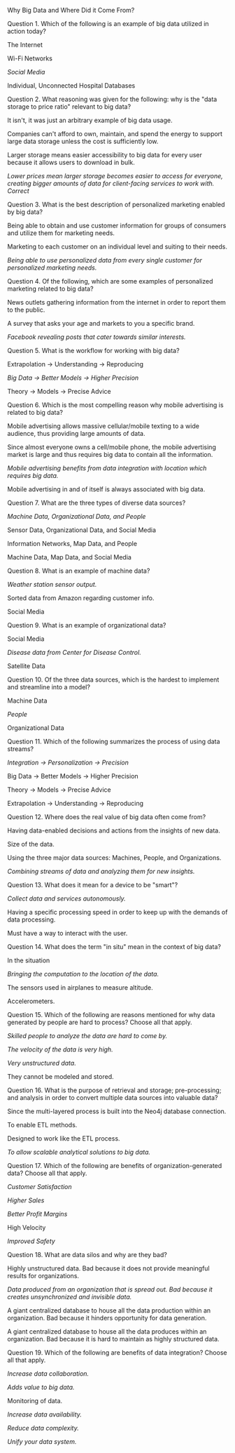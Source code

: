 Why Big Data and Where Did it Come From?


Question 1. Which of the following is an example of big data utilized in action today?

The Internet

Wi-Fi Networks

*Social Media*

Individual, Unconnected Hospital Databases


Question 2. What reasoning was given for the following: why is the "data storage to price ratio" relevant to big data?

It isn't, it was just an arbitrary example of big data usage.

Companies can't afford to own, maintain, and spend the energy to support large data storage unless the cost is sufficiently low.

Larger storage means easier accessibility to big data for every user because it allows users to download in bulk.

*Lower prices mean larger storage becomes easier to access for everyone, creating bigger amounts of data for client-facing services to work with.
Correct*


Question 3. What is the best description of personalized marketing enabled by big data?

Being able to obtain and use customer information for groups of consumers and utilize them for marketing needs.

Marketing to each customer on an individual level and suiting to their needs.

*Being able to use personalized data from every single customer for personalized marketing needs.*


Question 4. Of the following, which are some examples of personalized marketing related to big data?

News outlets gathering information from the internet in order to report them to the public.

A survey that asks your age and markets to you a specific brand.

*Facebook revealing posts that cater towards similar interests.*


Question 5. What is the workflow for working with big data?

Extrapolation -> Understanding -> Reproducing

*Big Data -> Better Models -> Higher Precision*

Theory -> Models -> Precise Advice


Question 6. Which is the most compelling reason why mobile advertising is related to big data?

Mobile advertising allows massive cellular/mobile texting to a wide audience, thus providing large amounts of data.

Since almost everyone owns a cell/mobile phone, the mobile advertising market is large and thus requires big data to contain all the information.

*Mobile advertising benefits from data integration with location which requires big data.*

Mobile advertising in and of itself is always associated with big data.


Question 7. What are the three types of diverse data sources?

*Machine Data, Organizational Data, and People*

Sensor Data, Organizational Data, and Social Media

Information Networks, Map Data, and People

Machine Data, Map Data, and Social Media


Question 8. What is an example of machine data?

*Weather station sensor output.*

Sorted data from Amazon regarding customer info.

Social Media


Question 9. What is an example of organizational data?

Social Media

*Disease data from Center for Disease Control.*

Satellite Data


Question 10. Of the three data sources, which is the hardest to implement and streamline into a model?

Machine Data

*People*

Organizational Data


Question 11. Which of the following summarizes the process of using data streams?

*Integration -> Personalization -> Precision*

Big Data -> Better Models -> Higher Precision

Theory -> Models -> Precise Advice

Extrapolation -> Understanding -> Reproducing


Question 12. Where does the real value of big data often come from?

Having data-enabled decisions and actions from the insights of new data.

Size of the data.

Using the three major data sources: Machines, People, and Organizations.

*Combining streams of data and analyzing them for new insights.*


Question 13. What does it mean for a device to be "smart"?

*Collect data and services autonomously.*

Having a specific processing speed in order to keep up with the demands of data processing.

Must have a way to interact with the user.


Question 14. What does the term "in situ" mean in the context of big data?

In the situation

*Bringing the computation to the location of the data.*

The sensors used in airplanes to measure altitude.

Accelerometers.


Question 15. Which of the following are reasons mentioned for why data generated by people are hard to process? Choose all that apply.

*Skilled people to analyze the data are hard to come by.*

*The velocity of the data is very high.*

*Very unstructured data.*

They cannot be modeled and stored.


Question 16. What is the purpose of retrieval and storage; pre-processing; and analysis in order to convert multiple data sources into valuable data?

Since the multi-layered process is built into the Neo4j database connection.

To enable ETL methods.

Designed to work like the ETL process.

*To allow scalable analytical solutions to big data.*


Question 17. Which of the following are benefits of organization-generated data? Choose all that apply.

*Customer Satisfaction*

*Higher Sales*

*Better Profit Margins*

High Velocity

*Improved Safety*


Question 18. What are data silos and why are they bad?

Highly unstructured data. Bad because it does not provide meaningful results for organizations.

*Data produced from an organization that is spread out. Bad because it creates unsynchronized and invisible data.*

A giant centralized database to house all the data production within an organization. Bad because it hinders opportunity for data generation.

A giant centralized database to house all the data produces within an organization. Bad because it is hard to maintain as highly structured data.


Question 19. Which of the following are benefits of data integration? Choose all that apply.

*Increase data collaboration.*

*Adds value to big data.*

Monitoring of data.

*Increase data availability.*

*Reduce data complexity.*

*Unify your data system.*
